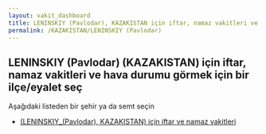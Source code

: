 ```yaml
---
layout: vakit_dashboard
title: LENINSKIY (Pavlodar), KAZAKISTAN için iftar, namaz vakitleri ve hava durumu - ilçe/eyalet seç
permalink: /KAZAKISTAN/LENINSKIY (Pavlodar)
---
```


## LENINSKIY (Pavlodar) (KAZAKISTAN) için iftar, namaz vakitleri ve hava durumu  görmek için bir ilçe/eyalet seç

Aşağıdaki listeden bir şehir ya da semt seçin

* [ (LENINSKIY_(Pavlodar), KAZAKISTAN) için iftar ve namaz vakitleri](/KAZAKISTAN/LENINSKIY_(Pavlodar)/)

<script type="text/javascript">
  var GLOBAL_COUNTRY = 'KAZAKISTAN';
  var GLOBAL_CITY = 'LENINSKIY (Pavlodar)';
  var GLOBAL_STATE = 'LENINSKIY (Pavlodar)';
</script>
